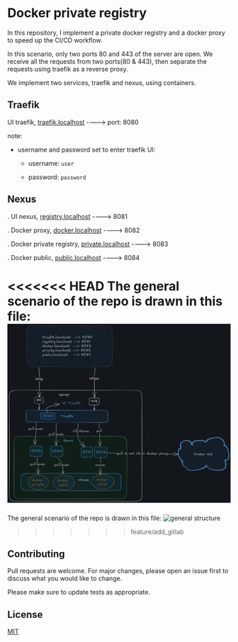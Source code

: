 # Docker private registry

In this repository, I implement a private docker registry and a docker proxy to speed up the CI/CD workflow.

In this scenario, only two ports 80 and 443 of the server are open.
We receive all the requests from two ports(80 & 443), then separate the requests using traefik as a reverse proxy.

We implement two services, traefik and nexus, using containers.

## Traefik

UI traefik, [traefik.localhost](https://traefik.localhost/) ----> port: 8080

note:

* username and password set to enter traefik UI:

    - username: `user`

    - password: `password`

## Nexus
. UI nexus, [registry.localhost](https://registry.localhost/)              ----> 8081

. Docker proxy, [docker.localhost](https://docker.localhost/)              ----> 8082

. Docker private registry, [private.localhost](https://private.localhost/) ----> 8083

. Docker public, [public.localhost](https://public.localhost/)             ----> 8084
#

<<<<<<< HEAD
The general scenario of the repo is drawn in this file: ![general structure](./images/Untitled-2023-06-05-1238.png)
=======
The general scenario of the repo is drawn in this file: ![general structure](./images/gitlab.jpg)
>>>>>>> feature/add_gitlab


## Contributing

Pull requests are welcome. For major changes, please open an issue first
to discuss what you would like to change.

Please make sure to update tests as appropriate.

## License

[MIT](https://choosealicense.com/licenses/mit/)
